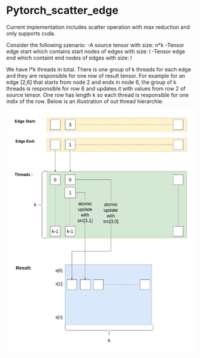 # Pytorch_scatter_edge

Current implementation includes scatter operation with max reduction and only supports cuda.

Consider the following szenario: 
-A source tensor with size: n*k 
-Tensor edge start which contains start nodes of edges with size: l
-Tensor edge end which containt end nodes of edges with size: l

We have l*k threads in total. There is one group of k threads for each edge and they are responsible for one row of result tensor. For example for an edge [2,6] that starts from node 2 and ends in node 6, the group of k threads is responsible for row 6 and updates it with values from row 2 of source tensor. One row has length k so each thread is responsible for one indix of the row.
Below is an illustration of out thread hierarchie:

![alt text](https://github.com/berkekisin/Pytorch_scatter_edge/blob/main/thread.jpg?raw=true)
